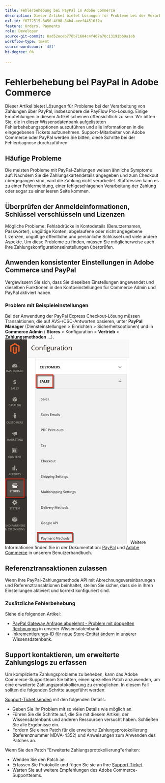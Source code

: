 ```yaml
---
title: Fehlerbehebung bei PayPal in Adobe Commerce
description: Dieser Artikel bietet Lösungen für Probleme bei der Verarbeitung von Zahlungen über PayPal, insbesondere die PayFlow Pro-Lösung. Einige Empfehlungen in diesem Artikel scheinen offensichtlich zu sein. Wir bitten Sie, die in dieser Wissensdatenbank aufgelisteten Fehlerbehebungsoptionen auszuführen und alle Informationen in die eingegebenen Tickets aufzunehmen. Support-Mitarbeiter von Adobe Commerce oder PayPal werden Sie bitten, diese Schritte bei der Fehlerdiagnose durchzuführen.
exl-id: f0772515-8456-4f08-84b4-aeef44516f2a
feature: Orders, Payments
role: Developer
source-git-commit: 0ad52eceb776b71604c4f467a70c13191bb9a1eb
workflow-type: tm+mt
source-wordcount: '481'
ht-degree: 0%

---
```


# Fehlerbehebung bei PayPal in Adobe Commerce

Dieser Artikel bietet Lösungen für Probleme bei der Verarbeitung von Zahlungen über PayPal, insbesondere die PayFlow Pro-Lösung. Einige Empfehlungen in diesem Artikel scheinen offensichtlich zu sein. Wir bitten Sie, die in dieser Wissensdatenbank aufgelisteten Fehlerbehebungsoptionen auszuführen und alle Informationen in die eingegebenen Tickets aufzunehmen. Support-Mitarbeiter von Adobe Commerce oder PayPal werden Sie bitten, diese Schritte bei der Fehlerdiagnose durchzuführen.

## Häufige Probleme

Die meisten Probleme mit PayPal-Zahlungen weisen ähnliche Symptome auf: Nachdem Sie die Zahlungskartendetails angegeben und zum Checkout übergegangen sind, wird die Zahlung nicht verarbeitet. Stattdessen kann es zu einer Fehlermeldung, einer fehlgeschlagenen Verarbeitung der Zahlung oder sogar zu einer leeren Seite kommen.

## Überprüfen der Anmeldeinformationen, Schlüssel verschlüsseln und Lizenzen

Mögliche Probleme: Fehlabdrücke in Kontodetails (Benutzernamen, Passwörter), ungültige Konten, abgelaufene oder nicht angegebene Lizenzen, ungültige öffentliche und persönliche Schlüssel und viele andere Aspekte. Um diese Probleme zu finden, müssen Sie möglicherweise auch Ihre Zahlungskonfigurationseinstellungen überprüfen.

## Anwenden konsistenter Einstellungen in Adobe Commerce und PayPal

Vergewissern Sie sich, dass Sie dieselben Einstellungen angewendet und dieselben Funktionen in den Kontoeinstellungen für Commerce Admin und PayPal aktiviert haben.

### Problem mit Beispieleinstellungen

Bei der Anwendung der PayPal Express Checkout-Lösung müssen Transaktionen, die auf AVS-/CSC-Antworten basieren, unter **PayPal Manager** (Diensteinstellungen > Einrichten > Sicherheitsoptionen) und in **Commerce Admin** ( **Stores** > Konfiguration > **Vertrieb** > **Zahlungsmethoden** ...).
![magento_paypal_settings_2.4.1.png](assets/magento_paypal_settings_2.4.1.png)
Weitere Informationen finden Sie in der Dokumentation: [PayPal](https://www.paypalobjects.com/en_US/vhelp/paypalmanager_help/setup.htm) und [Adobe Commerce](/docs/commerce-admin/stores-sales/payments/paypal/paypal-express-checkout.html) in unserem Benutzerhandbuch.

## Referenztransaktionen zulassen

Wenn Ihre PayPal-Zahlungsmethode API mit Abrechnungsvereinbarungen und Referenztransaktionen beinhaltet, stellen Sie sicher, dass sie in Ihren Einstellungen aktiviert und korrekt konfiguriert sind.

### Zusätzliche Fehlerbehebung

Siehe die folgenden Artikel:

* [PayPal Gateway Anfrage abgelehnt - Problem mit doppelten Rechnungen](/help/troubleshooting/payments/paypal-gateway-rejected-request-duplicate-invoice-issue.md) in unserer Wissensdatenbank.
* [Inkrementierungs-ID für neue Store-Entität ändern](/help/how-to/general/change-increment-id-for-a-db-entity-order-invoice-credit-memo-etc-on-particular-store.md) in unserer Wissensdatenbank.

## Support kontaktieren, um erweiterte Zahlungslogs zu erfassen

Um komplizierte Zahlungsprobleme zu beheben, kann das Adobe Commerce-Supportteam Sie bitten, einen speziellen Patch anzuwenden, um eine erweiterte Zahlungsprotokollierung zu ermöglichen. In diesem Fall sollten die folgenden Schritte ausgeführt werden:

[Support-Ticket senden](/help/help-center-guide/help-center/magento-help-center-user-guide.md#submit-ticket) mit den folgenden Details:

* Geben Sie Ihr Problem mit so vielen Details wie möglich an.
* Führen Sie die Schritte auf, die Sie mit diesem Artikel, der Wissensdatenbank und anderen Ressourcen versucht haben. Schließen Sie alle Ergebnisse ein.
* Fordern Sie einen Patch für die erweiterte Zahlungsprotokollierung (Referenznummer MDVA-4352) und Anweisungen zum Anwenden des Patches an.

Wenn Sie den Patch &quot;Erweiterte Zahlungsprotokollierung&quot;erhalten:

* Wenden Sie den Patch an.
* Erfassen Sie Protokolle und fügen Sie sie an Ihre [Support-Ticket](/help/help-center-guide/help-center/magento-help-center-user-guide.md#submit-ticket).
* Warten Sie auf weitere Empfehlungen des Adobe Commerce-Supportteams.
